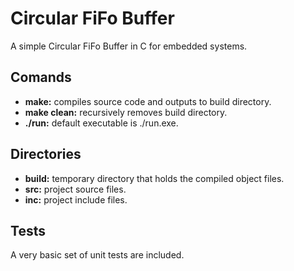 # Circular FiFo Buffer

A simple Circular FiFo Buffer in C for embedded systems.

## Comands

- **make:** compiles source code and outputs to build directory.
- **make clean:** recursively removes build directory.
- **./run:** default executable is ./run.exe.

## Directories

- **build:** temporary directory that holds the compiled object files.
- **src:** project source files.
- **inc:** project include files.

## Tests

A very basic set of unit tests are included.